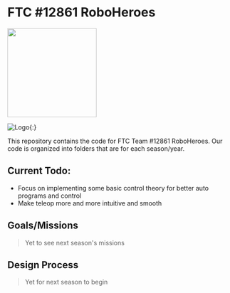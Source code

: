 # FTC #12861 RoboHeroes

<img src= "https://github.com/Scorprion/RoboHeroes-12861/blob/master/FTC%20RoboHeroes%20-%20%20logo%20final_ext.jpg" height="200px" width="200px">

![Logo](https://github.com/Scorprion/RoboHeroes-12861/blob/master/FTC%20RoboHeroes%20-%20%20logo%20final_ext.jpg){:}

This repository contains the code for FTC Team #12861 RoboHeroes. Our code is organized into folders that are for each season/year. 

## Current Todo:
- Focus on implementing some basic control theory for better auto programs and control
- Make teleop more and more intuitive and smooth
## Goals/Missions
> Yet to see next season's missions
## Design Process
> Yet for next season to begin
